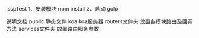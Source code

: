 isspTest
    1、安装模块 npm install
    2、启动  gulp

说明文档
    public 静态文件
    koa  koa服务器
        routers文件夹   放置各模块路由及回调方法
        services文件夹  放置路由服务参数
